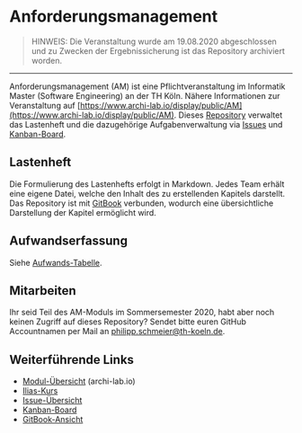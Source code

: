 # Anforderungsmanagement

> HINWEIS: Die Veranstaltung wurde am 19.08.2020 abgeschlossen und zu Zwecken der Ergebnissicherung ist das Repository archiviert worden.

---

Anforderungsmanagement \(AM\) ist eine Pflichtveranstaltung im Informatik Master \(Software Engineering\) an der TH Köln. Nähere Informationen zur Veranstaltung auf [https://www.archi-lab.io/display/public/AM](https://www.archi-lab.io/display/public/AM). Dieses [Repository](https://github.com/pschm/am-lastenheft-ss20) verwaltet das Lastenheft und die dazugehörige Aufgabenverwaltung via [Issues](https://github.com/pschm/am-lastenheft-ss20/issues) und [Kanban-Board](https://github.com/pschm/am-lastenheft-ss20/projects/1).


## Lastenheft

Die Formulierung des Lastenhefts erfolgt in Markdown. Jedes Team erhält eine eigene Datei, welche den Inhalt des zu erstellenden Kapitels darstellt. Das Repository ist mit [GitBook](https://am-lastenheft-ss20.gitbook.io/am-lastenheft-ss20/) verbunden, wodurch eine übersichtliche Darstellung der Kapitel ermöglicht wird.

## Aufwandserfassung

Siehe [Aufwands-Tabelle](orga/team-efforts.md).

## Mitarbeiten

Ihr seid Teil des AM-Moduls im Sommersemester 2020, habt aber noch keinen Zugriff auf dieses Repository? Sendet bitte euren GitHub Accountnamen per Mail an philipp.schmeier@th-koeln.de.

## Weiterführende Links

* [Modul-Übersicht](https://www.archi-lab.io/display/public/AM) \(archi-lab.io\)
* [Ilias-Kurs](https://ilias.th-koeln.de/ilias.php?ref_id=1084127&cmdClass=ilrepositorygui&cmdNode=w4&baseClass=ilrepositorygui)
* [Issue-Übersicht](https://github.com/pschm/am-lastenheft-ss20/issues)
* [Kanban-Board](https://github.com/pschm/am-lastenheft-ss20/projects/1)
* [GitBook-Ansicht](https://philipp-schmeier.gitbook.io/am-lastenheft-ss20/)


